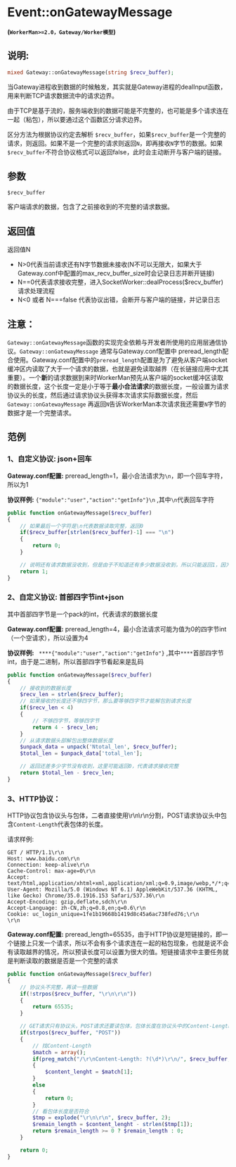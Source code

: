 # Event::onGatewayMessage
**(```WorkerMan>=2.0，Gateway/Worker模型```)**

## 说明:
```php
mixed Gateway::onGatewayMessage(string $recv_buffer);
```

当Gateway进程收到数据的时候触发，其实就是Gateway进程的dealInput函数，用来判断TCP请求数据流中的请求边界。

由于TCP是基于流的，服务端收到的数据可能是不完整的，也可能是多个请求连在一起（粘包），所以要通过这个函数区分请求边界。

区分方法为根据协议约定去解析 ```$recv_buffer```，如果```$recv_buffer```是一个完整的请求，则返回。如果不是一个完整的请求则返回```N```，即再接收```N```字节的数据。如果```$recv_buffer```不符合协议格式可以返回false，此时会主动断开与客户端的链接。

## 参数
``` $recv_buffer ```

客户端请求的数据，包含了之前接收到的不完整的请求数据。

## 返回值
返回值N
* N>0代表当前请求还有N字节数据未接收(N不可以无限大，如果大于Gateway.conf中配置的max_recv_buffer_size时会记录日志并断开链接)
* N==0代表请求接收完整，进入SocketWorker::dealProcess($recv_buffer)请求处理流程
* N<0 或者 N===false 代表协议出错，会断开与客户端的链接，并记录日志

## 注意：
``` Gateway::onGatewayMessage ```函数的实现完全依赖与开发者所使用的应用层通信协议。``` Gateway::onGatewayMessage ``` 通常与Gateway.conf配置中 preread_length配合使用。Gateway.conf配置中的```preread_length```配置是为了避免从客户端socket缓冲区内读取了大于一个请求的数据，也就是避免读取越界（在长链接应用中尤其重要）。一个**新**的请求数据到来时WorkerMan预先从客户端的socket缓冲区读取的数据长度，这个长度一定是小于等于**最小合法请求**的数据长度，一般设置为请求协议头的长度，然后通过请求协议头获得本次请求实际数据长度，然后``` Gateway::onGatewayMessage ``` 再返回```N```告诉WorkerMan本次请求我还需要```N```字节的数据才是一个完整请求。

## 范例

### 1、自定义协议: json+回车

**Gateway.conf配置:** preread_length=1，最小合法请求为```\n```，即一个回车字符，所以为1

**协议样例:**  ```{"module":"user","action":"getInfo"}\n``` ,其中```\n```代表回车字符
```php
public function onGatewayMessage($recv_buffer)
{
    // 如果最后一个字符是\n代表数据读取完整，返回0
    if($recv_buffer[strlen($recv_buffer)-1] === "\n")
    {
        return 0;
    }

    // 说明还有请求数据没收到，但是由于不知道还有多少数据没收到，所以只能返回1，因为有可能下一个字符就是\n
    return 1;
}
```

### 2、自定义协议: 首部四字节int+json

其中首部四字节是一个pack的int，代表请求的数据长度

**Gateway.conf配置:** preread_length=4，最小合法请求可能为值为0的四字节int（一个空请求），所以设置为4

**协议样例:**  ``` ****{"module":"user","action":"getInfo"}``` ,其中``` **** ```首部四字节int，由于是二进制，所以首部四字节看起来是乱码
```php
public function onGatewayMessage($recv_buffer)
{
    // 接收到的数据长度
    $recv_len = strlen($recv_buffer);
    // 如果接收的长度还不够四字节，那么要等够四字节才能解包到请求长度
    if($recv_len < 4)
    {
        // 不够四字节，等够四字节
        return 4 - $recv_len;
    }
    // 从请求数据头部解包出整体数据长度
    $unpack_data = unpack('Ntotal_len', $recv_buffer);
    $total_len = $unpack_data['total_len'];

    // 返回还差多少字节没有收到，这里可能返回0，代表请求接收完整
    return $total_len - $recv_len;
}
```

### 3、HTTP协议：

HTTP协议包含协议头与包体，二者直接使用\r\n\r\n分割，POST请求协议头中包含```Content-Length```代表包体的长度。

请求样例:

```
GET / HTTP/1.1\r\n
Host: www.baidu.com\r\n
Connection: keep-alive\r\n
Cache-Control: max-age=0\r\n
Accept: text/html,application/xhtml+xml,application/xml;q=0.9,image/webp,*/*;q=0.8\r\n
User-Agent: Mozilla/5.0 (Windows NT 6.1) AppleWebKit/537.36 (KHTML, like Gecko) Chrome/35.0.1916.153 Safari/537.36\r\n
Accept-Encoding: gzip,deflate,sdch\r\n
Accept-Language: zh-CN,zh;q=0.8,en;q=0.6\r\n
Cookie: uc_login_unique=1fe1b19668b1419d8c45a6ac738fed76;\r\n
\r\n
```

**Gateway.conf配置:** preread_length=65535，由于HTTP协议是短链接的，即一个链接上只发一个请求，所以不会有多个请求连在一起的粘包现象，也就是说不会有读取越界的情况，所以预读长度可以设置为很大的值。短链接请求中主要任务就是判断读取的数据是否是一个完整的请求

```php
public function onGatewayMessage($recv_buffer)
{
    // 协议头不完整，再读一些数据
    if(!strpos($recv_buffer, "\r\n\r\n"))
    {
        return 65535;
    }

    // GET请求只有协议头，POST请求还要读包体，包体长度在协议头中的Content-Length中存储
    if(strpos($recv_buffer, "POST"))
    {
        // 找Content-Length
        $match = array();
        if(preg_match("/\r\nContent-Length: ?(\d*)\r\n/", $recv_buffer, $match))
        {
            $content_lenght = $match[1];
        }
        else
        {
            return 0;
        }
        // 看包体长度是否符合
        $tmp = explode("\r\n\r\n", $recv_buffer, 2);
        $remain_length = $content_lenght - strlen($tmp[1]);
        return $remain_length >= 0 ? $remain_length : 0;
    }

    return 0;
}

```
